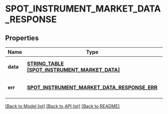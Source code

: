 # SPOT_INSTRUMENT_MARKET_DATA_RESPONSE

## Properties
Name | Type | Description | Notes
------------ | ------------- | ------------- | -------------
**data** | [**STRING_TABLE [SPOT_INSTRUMENT_MARKET_DATA]**](SPOT_INSTRUMENT_MARKET_DATA.md) |  | [optional] [default to null]
**err** | [**SPOT_INSTRUMENT_MARKET_DATA_RESPONSE_ERR**](SPOT_INSTRUMENT_MARKET_DATA_RESPONSE_Err.md) |  | [optional] [default to null]

[[Back to Model list]](../README.md#documentation-for-models) [[Back to API list]](../README.md#documentation-for-api-endpoints) [[Back to README]](../README.md)


